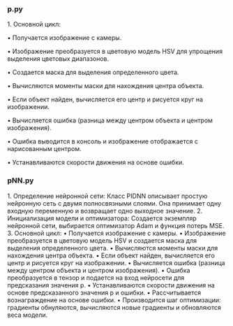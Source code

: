 <h3> p.py </h3>
1.  Основной цикл:

   • Получается изображение с камеры.
   
   • Изображение преобразуется в цветовую модель HSV для упрощения выделения цветовых диапазонов.
   
   • Создается маска для выделения определенного цвета.
   
   • Вычисляются моменты маски для нахождения центра объекта.
   
   • Если объект найден, вычисляется его центр и рисуется круг на изображении.
   
   • Вычисляется ошибка (разница между центром объекта и центром изображения).
   
   • Ошибка выводится в консоль и изображение отображается с нарисованным центром.
   
   • Устанавливаются скорости движения на основе ошибки.

<h3>pNN.py</h3>
1.	Определение нейронной сети: Класс PIDNN описывает простую нейронную сеть с двумя полносвязными слоями. Она принимает одну входную переменную и возвращает одно выходное значение.
2.	Инициализация модели и оптимизатора: Создается экземпляр нейронной сети, выбирается оптимизатор Adam и функция потерь MSE.
3.	Основной цикл:
   • Получается изображение с камеры.
   • Изображение преобразуется в цветовую модель HSV и создается маска для выделения определенного цвета.
   • Вычисляются моменты маски для нахождения центра объекта.
   • Если объект найден, вычисляется его центр и рисуется круг на изображении.
   • Вычисляется ошибка (разница между центром объекта и центром изображения).
   • Ошибка преобразуется в тензор и подается на вход нейросети для предсказания значения p.
   • Устанавливаются скорости движения на основе предсказанного значения p и ошибки.
   • Рассчитывается вознаграждение на основе ошибки.
   • Производится шаг оптимизации: градиенты обнуляются, вычисляются новые градиенты и обновляются веса модели.

